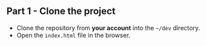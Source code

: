 
## Part 1 - Clone the project
* Clone the repository from **your account** into the `~/dev` directory.
* Open the `index.html` file in the browser.



